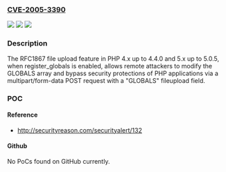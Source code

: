 ### [CVE-2005-3390](https://cve.mitre.org/cgi-bin/cvename.cgi?name=CVE-2005-3390)
![](https://img.shields.io/static/v1?label=Product&message=n%2Fa&color=blue)
![](https://img.shields.io/static/v1?label=Version&message=n%2Fa&color=blue)
![](https://img.shields.io/static/v1?label=Vulnerability&message=n%2Fa&color=brighgreen)

### Description

The RFC1867 file upload feature in PHP 4.x up to 4.4.0 and 5.x up to 5.0.5, when register_globals is enabled, allows remote attackers to modify the GLOBALS array and bypass security protections of PHP applications via a multipart/form-data POST request with a "GLOBALS" fileupload field.

### POC

#### Reference
- http://securityreason.com/securityalert/132

#### Github
No PoCs found on GitHub currently.

